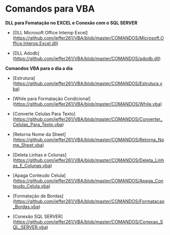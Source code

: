 # Comandos para VBA


**DLL para Fomatação no EXCEL e Conexão com o SQL SERVER**

- [DLL Microsoft Office Interop Excel] (https://github.com/jeffer261/VBA/blob/master/COMANDOS/Microsoft.Office.Interop.Excel.dll)

- [DLL Adodb] (https://github.com/jeffer261/VBA/blob/master/COMANDOS/adodb.dll)

**Comandos VBA para o dia a dia**

- [Estrutura] (https://github.com/jeffer261/VBA/blob/master/COMANDOS/Estrutura.vba)

- [While para Formatação Condicional] (https://github.com/jeffer261/VBA/blob/master/COMANDOS/While.vba)

- [Converte Celulas Para Texto] (https://github.com/jeffer261/VBA/blob/master/COMANDOS/Converter_Celulas_Para_Texto.vba)

- [Retorna Nome da Sheet] (https://github.com/jeffer261/VBA/blob/master/COMANDOS/Retorna_Nome_Sheet.vba)

- [Deleta Linhas e Colunas] (https://github.com/jeffer261/VBA/blob/master/COMANDOS/Deleta_Linhas_E_Colunas.vba)

- [Apaga Conteudo Celula] (https://github.com/jeffer261/VBA/blob/master/COMANDOS/Apaga_Conteudo_Celula.vba)

- [Formatação de Bordas] (https://github.com/jeffer261/VBA/blob/master/COMANDOS/Formatacao_Bordas.vba)

- [Conexão SQL SERVER] (https://github.com/jeffer261/VBA/blob/master/COMANDOS/Conexao_SQL_SERVER.vba)

